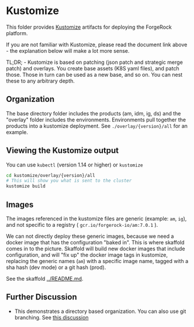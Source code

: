 # Kustomize

This folder provides [Kustomize](https://kubectl.docs.kubernetes.io/pages/app_customization/introduction.html) artifacts
for deploying the ForgeRock platform.

If you are not familiar with Kustomize, please read the document link above - the explanation below will make a lot more sense.

TL;DR; - Kustomize is based on patching (json patch and strategic merge patch) and overlays.
You create base assets (K8S yaml files), and patch those. Those in turn can be used as a new base, and so on. You can nest these to any
arbitrary depth.

## Organization

The base directory folder includes the products (am, idm, ig, ds) and the "overlay" folder includes the environments.
Environments pull together the products into a kustomize deployment. See `./overlay/{version}/all` for an example.

## Viewing the Kustomize output

You can use `kubectl`  (version 1.14 or higher) or `kustomize`


```bash
cd kustomize/overlay/{version}/all
# This will show you what is sent to the cluster
kustomize build
```

## Images

The images referenced in the kustomize files are generic (example: `am`, `ig`), and not
specific to a registry ( `gcr.io/forgerock-io/am:7.0.1` ).

We can not directly deploy these generic images, because we need a docker image
that has the configuration "baked in". This is where skaffold comes in to the picture.
Skaffold will build new docker images that include configuration, and will
"fix up" the docker image tags in kustomize, replacing the generic names (`am`) with
a specific image name, tagged with a sha hash (dev mode) or a git hash (prod).

See the skaffold [../README.md](../README.md).

## Further Discussion

 * This demonstrates a directory based organization. You can also use git branching. See [this discussion](https://kubectl.docs.kubernetes.io/pages/app_composition_and_deployment/diffing_local_and_remote_resources.html)
